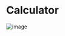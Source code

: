 # Calculator
![image](https://github.com/monicasree2421/Calculator/assets/116144161/3ab4d4fa-4466-43cb-9402-7b1c1f4a52b4)
